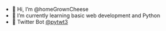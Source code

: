 - 👋 Hi, I’m @homeGrownCheese
- 🌱 I’m currently learning basic web development and Python
- 🐥 Twitter Bot [@pytwt3](https://twitter.com/pytwt3)

<!---
homeGrownCheese/homeGrownCheese is a ✨ special ✨ repository because its `README.md` (this file) appears on your GitHub profile.
You can click the Preview link to take a look at your changes.
--->
